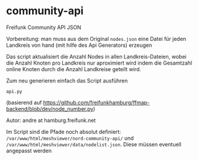 # community-api
Freifunk Community API JSON

Vorbereitung: man muss aus dem Original `nodes.json` eine Datei für jeden Landkreis von hand (mit hilfe des Api Generators) erzeugen

Das script aktualisiert die Anzahl Nodes in allen Landkreis-Dateien, wobei die Anzahl Knoten pro Landkreis nur aproximiert wird indem die Gesamtzahl online Knoten durch die Anzahl Landkreise geteilt wird.

Zum neu generieren einfach das Script ausführen

    api.py
(basierend auf https://github.com/freifunkhamburg/ffmap-backend/blob/dev/node_number.py)

Autor: andre at hamburg.freifunk.net 

Im Script sind die Pfade noch absolut definiert: `/var/www/html/meshviewer/nord-community-api/`
und `/var/www/html/meshviewer/data/nodelist.json`. Diese müssen eventuell angepasst werden
